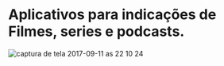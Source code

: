 
# Aplicativos para indicações de Filmes, series e podcasts.

![captura de tela 2017-09-11 as 22 10 24](https://user-images.githubusercontent.com/16122400/30324528-c22fe4a2-9797-11e7-8135-c87cc0123d34.png)
